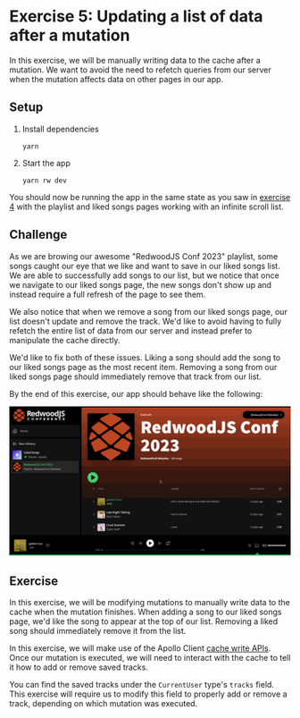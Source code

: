 # Exercise 5: Updating a list of data after a mutation

In this exercise, we will be manually writing data to the cache after a mutation. We want to avoid the need to refetch queries from our server when the mutation affects data on other pages in our app.

## Setup

1. Install dependencies
   ```
   yarn
   ```
2. Start the app
   ```
   yarn rw dev
   ```

You should now be running the app in the same state as you saw in [exercise 4](https://github.com/jerelmiller/redwoodjs-conf-2023-workshop/tree/main/04-infinite-scroll-pagination) with the playlist and liked songs pages working with an infinite scroll list.

## Challenge

As we are browing our awesome "RedwoodJS Conf 2023" playlist, some songs caught our eye that we like and want to save in our liked songs list. We are able to successfully add songs to our list, but we notice that once we navigate to our liked songs page, the new songs don't show up and instead require a full refresh of the page to see them.

We also notice that when we remove a song from our liked songs page, our list doesn't update and remove the track. We'd like to avoid having to fully refetch the entire list of data from our server and instead prefer to manipulate the cache directly.

We'd like to fix both of these issues. Liking a song should add the song to our liked songs page as the most recent item. Removing a song from our liked songs page should immediately remove that track from our list.

By the end of this exercise, our app should behave like the following:

![05-updated-list.gif](./web/public/05-updated-list.gif)

## Exercise

In this exercise, we will be modifying mutations to manually write data to the cache when the mutation finishes. When adding a song to our liked songs page, we'd like the song to appear at the top of our list. Removing a liked song should immediately remove it from the list.

In this exercise, we will make use of the Apollo Client [cache write APIs](https://www.apollographql.com/docs/react/caching/cache-interaction). Once our mutation is executed, we will need to interact with the cache to tell it how to add or remove saved tracks.

You can find the saved tracks under the `CurrentUser` type's `tracks` field. This exercise will require us to modify this field to properly add or remove a track, depending on which mutation was executed.
